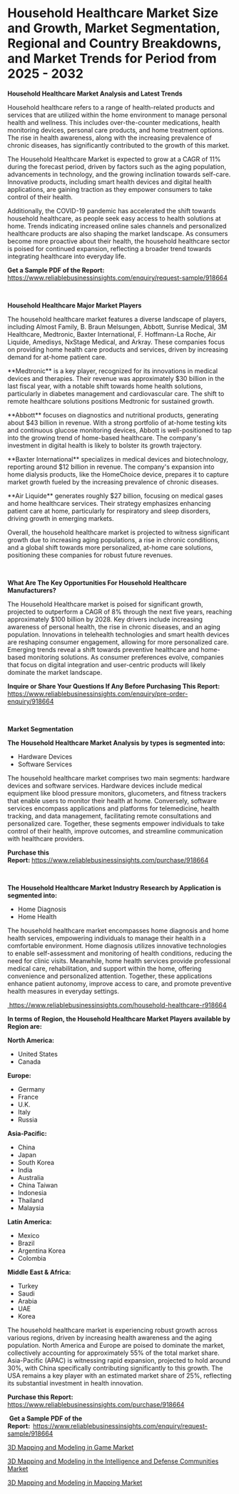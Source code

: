 <p><h1>Household Healthcare Market Size and Growth, Market Segmentation, Regional and Country Breakdowns, and Market Trends for Period from 2025 -  2032</h1></p><p><strong>Household Healthcare Market Analysis and Latest Trends</strong></p>
<p><p>Household healthcare refers to a range of health-related products and services that are utilized within the home environment to manage personal health and wellness. This includes over-the-counter medications, health monitoring devices, personal care products, and home treatment options. The rise in health awareness, along with the increasing prevalence of chronic diseases, has significantly contributed to the growth of this market.</p><p>The Household Healthcare Market is expected to grow at a CAGR of 11% during the forecast period, driven by factors such as the aging population, advancements in technology, and the growing inclination towards self-care. Innovative products, including smart health devices and digital health applications, are gaining traction as they empower consumers to take control of their health. </p><p>Additionally, the COVID-19 pandemic has accelerated the shift towards household healthcare, as people seek easy access to health solutions at home. Trends indicating increased online sales channels and personalized healthcare products are also shaping the market landscape. As consumers become more proactive about their health, the household healthcare sector is poised for continued expansion, reflecting a broader trend towards integrating healthcare into everyday life.</p></p>
<p><strong>Get a Sample PDF of the Report:&nbsp;</strong> <a href="https://www.reliablebusinessinsights.com/enquiry/request-sample/918664?utm_campaign=904&utm_medium=2&utm_source=Github&utm_content=ia&utm_term=07032025&utm_id=household-healthcare">https://www.reliablebusinessinsights.com/enquiry/request-sample/918664</a></p>
<p>&nbsp;</p>
<p><strong>Household Healthcare Major Market Players</strong></p>
<p><p>The household healthcare market features a diverse landscape of players, including Almost Family, B. Braun Melsungen, Abbott, Sunrise Medical, 3M Healthcare, Medtronic, Baxter International, F. Hoffmann-La Roche, Air Liquide, Amedisys, NxStage Medical, and Arkray. These companies focus on providing home health care products and services, driven by increasing demand for at-home patient care.</p><p>**Medtronic** is a key player, recognized for its innovations in medical devices and therapies. Their revenue was approximately $30 billion in the last fiscal year, with a notable shift towards home health solutions, particularly in diabetes management and cardiovascular care. The shift to remote healthcare solutions positions Medtronic for sustained growth.</p><p>**Abbott** focuses on diagnostics and nutritional products, generating about $43 billion in revenue. With a strong portfolio of at-home testing kits and continuous glucose monitoring devices, Abbott is well-positioned to tap into the growing trend of home-based healthcare. The company's investment in digital health is likely to bolster its growth trajectory.</p><p>**Baxter International** specializes in medical devices and biotechnology, reporting around $12 billion in revenue. The company's expansion into home dialysis products, like the HomeChoice device, prepares it to capture market growth fueled by the increasing prevalence of chronic diseases.</p><p>**Air Liquide** generates roughly $27 billion, focusing on medical gases and home healthcare services. Their strategy emphasizes enhancing patient care at home, particularly for respiratory and sleep disorders, driving growth in emerging markets.</p><p>Overall, the household healthcare market is projected to witness significant growth due to increasing aging populations, a rise in chronic conditions, and a global shift towards more personalized, at-home care solutions, positioning these companies for robust future revenues.</p></p>
<p>&nbsp;</p>
<p><strong>What Are The Key Opportunities For Household Healthcare Manufacturers?</strong></p>
<p><p>The Household Healthcare market is poised for significant growth, projected to outperform a CAGR of 8% through the next five years, reaching approximately $100 billion by 2028. Key drivers include increasing awareness of personal health, the rise in chronic diseases, and an aging population. Innovations in telehealth technologies and smart health devices are reshaping consumer engagement, allowing for more personalized care. Emerging trends reveal a shift towards preventive healthcare and home-based monitoring solutions. As consumer preferences evolve, companies that focus on digital integration and user-centric products will likely dominate the market landscape.</p></p>
<p><strong>Inquire or Share Your Questions If Any Before Purchasing This Report:</strong> <a href="https://www.reliablebusinessinsights.com/enquiry/pre-order-enquiry/918664?utm_campaign=904&utm_medium=2&utm_source=Github&utm_content=ia&utm_term=07032025&utm_id=household-healthcare">https://www.reliablebusinessinsights.com/enquiry/pre-order-enquiry/918664</a></p>
<p>&nbsp;</p>
<p><strong>Market Segmentation</strong></p>
<p><strong>The Household Healthcare Market Analysis by types is segmented into:</strong></p>
<p><ul><li>Hardware Devices</li><li>Software Services</li></ul></p>
<p><p>The household healthcare market comprises two main segments: hardware devices and software services. Hardware devices include medical equipment like blood pressure monitors, glucometers, and fitness trackers that enable users to monitor their health at home. Conversely, software services encompass applications and platforms for telemedicine, health tracking, and data management, facilitating remote consultations and personalized care. Together, these segments empower individuals to take control of their health, improve outcomes, and streamline communication with healthcare providers.</p></p>
<p><strong>Purchase this Report:&nbsp;</strong><a href="https://www.reliablebusinessinsights.com/purchase/918664?utm_campaign=904&utm_medium=2&utm_source=Github&utm_content=ia&utm_term=07032025&utm_id=household-healthcare">https://www.reliablebusinessinsights.com/purchase/918664</a></p>
<p>&nbsp;</p>
<p><strong>The Household Healthcare Market Industry Research by Application is segmented into:</strong></p>
<p><ul><li>Home Diagnosis</li><li>Home Health</li></ul></p>
<p><p>The household healthcare market encompasses home diagnosis and home health services, empowering individuals to manage their health in a comfortable environment. Home diagnosis utilizes innovative technologies to enable self-assessment and monitoring of health conditions, reducing the need for clinic visits. Meanwhile, home health services provide professional medical care, rehabilitation, and support within the home, offering convenience and personalized attention. Together, these applications enhance patient autonomy, improve access to care, and promote preventive health measures in everyday settings.</p></p>
<p><a href="https://www.reliablebusinessinsights.com/household-healthcare-r918664?utm_campaign=904&utm_medium=2&utm_source=Github&utm_content=ia&utm_term=07032025&utm_id=household-healthcare">&nbsp;https://www.reliablebusinessinsights.com/household-healthcare-r918664</a></p>
<p><strong>In terms of Region, the Household Healthcare Market Players available by Region are:</strong></p>
<p>
    <p> <strong> North America: </strong>
        <ul>
            <li>United States</li>
            <li>Canada</li>
        </ul>
        </p> 
    <p> <strong> Europe: </strong>
        <ul>
            <li>Germany</li>
            <li>France</li>
            <li>U.K.</li>
            <li>Italy</li>
            <li>Russia</li>
        </ul>
        </p> 
    <p> <strong> Asia-Pacific: </strong>
        <ul>
            <li>China</li>
            <li>Japan</li>
            <li>South Korea</li>
            <li>India</li>
            <li>Australia</li>
            <li>China Taiwan</li>
            <li>Indonesia</li>
            <li>Thailand</li>
            <li>Malaysia</li>
        </ul>
        </p> 
    <p> <strong> Latin America: </strong>
        <ul>
            <li>Mexico</li>
            <li>Brazil</li>
            <li>Argentina Korea</li>
            <li>Colombia</li>
        </ul>
        </p> 
    <p> <strong> Middle East & Africa: </strong>
        <ul>
            <li>Turkey</li>
            <li>Saudi</li>
            <li>Arabia</li>
            <li>UAE</li>
            <li>Korea</li>
        </ul>
    </p>
    </p>
<p><p>The household healthcare market is experiencing robust growth across various regions, driven by increasing health awareness and the aging population. North America and Europe are poised to dominate the market, collectively accounting for approximately 55% of the total market share. Asia-Pacific (APAC) is witnessing rapid expansion, projected to hold around 30%, with China specifically contributing significantly to this growth. The USA remains a key player with an estimated market share of 25%, reflecting its substantial investment in health innovation.</p></p>
<p><strong>Purchase this Report: </strong><a href="https://www.reliablebusinessinsights.com/purchase/918664?utm_campaign=904&utm_medium=2&utm_source=Github&utm_content=ia&utm_term=07032025&utm_id=household-healthcare">https://www.reliablebusinessinsights.com/purchase/918664</a></p>
<p>&nbsp;<strong>Get a Sample PDF of the Report:&nbsp;&nbsp;</strong><a href="https://www.reliablebusinessinsights.com/enquiry/request-sample/918664?utm_campaign=904&utm_medium=2&utm_source=Github&utm_content=ia&utm_term=07032025&utm_id=household-healthcare">https://www.reliablebusinessinsights.com/enquiry/request-sample/918664</a></p>
<p><strong></strong></p>
<p><p><a href="https://github.com/raaschadonle/Market-Research-Report-List-1/blob/main/3d-mapping-and-modeling-in-game-market.md?utm_campaign=904&utm_medium=2&utm_source=Github&utm_content=ia&utm_term=07032025&utm_id=household-healthcare">3D Mapping and Modeling in Game Market</a></p><p><a href="https://github.com/palenjeppecd/Market-Research-Report-List-1/blob/main/3d-mapping-and-modeling-in-the-intelligence-and-defense-communities-market.md?utm_campaign=904&utm_medium=2&utm_source=Github&utm_content=ia&utm_term=07032025&utm_id=household-healthcare">3D Mapping and Modeling in the Intelligence and Defense Communities Market</a></p><p><a href="https://github.com/kovasovitzzg/Market-Research-Report-List-1/blob/main/3d-mapping-and-modeling-in-mapping-market.md?utm_campaign=904&utm_medium=2&utm_source=Github&utm_content=ia&utm_term=07032025&utm_id=household-healthcare">3D Mapping and Modeling in Mapping Market</a></p></p>